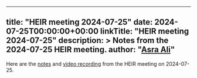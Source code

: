 <!-- mdformat off(yaml frontmatter) -->
---
title: "HEIR meeting 2024-07-25"
date: 2024-07-25T00:00:00+00:00
linkTitle: "HEIR meeting 2024-07-25"
description: >
    Notes from the 2024-07-25 HEIR meeting.
author: "[Asra Ali](https://github.com/asraa)"
---
<!-- mdformat on -->

Here are the
[notes](google3/third_party/heir/g3doc/content/en/blog/heir_meeting_2024-07-18.md)
and
[video recording](https://drive.google.com/file/d/1_1CbRJeNr5NqcwEMXnfkxOqy9u5wJPyq/view?usp=sharing)
from the HEIR meeting on 2024-07-25.
